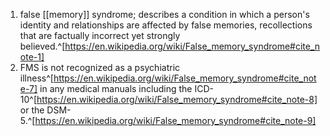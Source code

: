 1. false [[memory]] syndrome; describes a condition in which a person's identity and relationships are affected by false memories, recollections that are factually incorrect yet strongly believed.^[https://en.wikipedia.org/wiki/False_memory_syndrome#cite_note-1]
2. FMS is not recognized as a psychiatric illness^[https://en.wikipedia.org/wiki/False_memory_syndrome#cite_note-7] in any medical manuals including the ICD-10^[https://en.wikipedia.org/wiki/False_memory_syndrome#cite_note-8] or the DSM-5.^[https://en.wikipedia.org/wiki/False_memory_syndrome#cite_note-9]